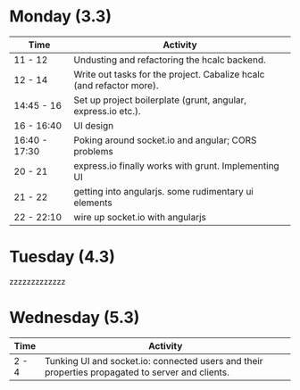 # Monday (3.3)

Time | Activity
---- | ---
11 - 12    | Undusting and refactoring the hcalc backend.
12 - 14    | Write out tasks for the project. Cabalize hcalc (and refactor more).
14:45 - 16 | Set up project boilerplate (grunt, angular, express.io etc.).
16 - 16:40 | UI design
16:40 - 17:30 | Poking around socket.io and angular; CORS problems
20 - 21    | express.io finally works with grunt. Implementing UI
21 - 22    | getting into angularjs. some rudimentary ui elements
22 - 22:10 | wire up socket.io with angularjs



# Tuesday (4.3)

zzzzzzzzzzzzz


# Wednesday (5.3)

Time | Activity
---- | ---
2 - 4| Tunking UI and socket.io: connected users and their properties propagated to server and clients. 
